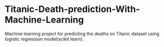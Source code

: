 # Titanic-Death-prediction-With-Machine-Learning
Machine learning project for predicting the deaths on Titanic dataset using logistic regression model(scikit learn).
